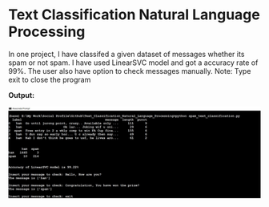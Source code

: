 # Text Classification Natural Language Processing

In one project, I have classifed a given dataset of messages whether its spam or not spam. I have used LinearSVC model and got a accuracy rate of 99%. The user also have option to check messages manually. 
Note: Type exit to close the program

**Output:**

![alt_text](https://github.com/TDP4you/Text_Classification_Natural_Language_Processing/blob/master/spam_ham_classification_screenshot.jpg)

